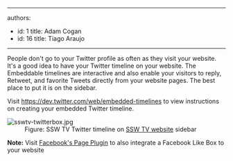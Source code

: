 

---
authors:
  - id: 1
    title: Adam Cogan
  - id: 16
    title: Tiago Araujo
---




<span class='intro'> <p>People don't go to your Twitter profile as often as they visit your website. It's a good idea to have your Twitter timeline on your website. The Embeddable timelines are interactive and also enable your visitors to reply, Retweet, and favorite Tweets directly from your website&#160;pages.​​ The best place to put it is on the sidebar.<br></p> </span>

<p>Visit 
   <a href="https&#58;//dev.twitter.com/web/embedded-timelines" target="_blank">https&#58;//dev.twitter.com/web/embedded-timelines​</a> to view instructions on creating your embedded Twitter timeline.</p><dl class="image"><dt>​​​<img src="/PublishingImages/sswtv-twitterbox.jpg" alt="sswtv-twitterbox.jpg" /></dt><dd>Figure&#58; SSW TV Twitter timeline on 
      <a href="http&#58;//tv.ssw.com/" target="_blank">SSW TV website</a> sidebar​</dd></dl><p><strong>Note&#58;</strong> Visit <a href="https&#58;//developers.facebook.com/docs/plugins/page-plugin" target="_blank">Facebook's Page Plugin</a> to also integrate a Facebook Like Box to your website​</p>


